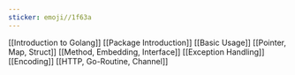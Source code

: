 ```yaml
---
sticker: emoji//1f63a
---
```

[[Introduction to Golang]]
[[Package Introduction]]
[[Basic Usage]]
[[Pointer, Map, Struct]]
[[Method, Embedding, Interface]]
[[Exception Handling]]
[[Encoding]]
[[HTTP, Go-Routine, Channel]]